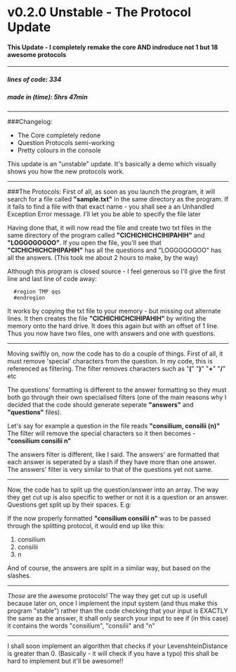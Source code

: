 # v0.2.0 Unstable - The Protocol Update
#### This Update - I completely remake the core AND indroduce not 1 but 18 awesome protocols
---
##### lines of code: 334
##### made in (time): 5hrs 47min
---
###Changelog:
- The Core completely redone
- Question Protocols semi-working
- Pretty colours in the console

This update is an "unstable" update. It's basically a demo which visually shows you 
how the new protocols work.

---
###The Protocols:
First of all, as soon as you launch the program, it will search for a file called **"sample.txt"** 
in the same directory as the program. If it fails to find a file with that exact name - you shall see a an Unhandled Exception Error message. I'll let you be able to specify the file later


Having done that, it will now read the file and create two txt files in the same directory of the program called 
**"CICHICHICHCIHIPAHIH"** and **"LOGGOGOGOO"**. If you open the file, you'll see that **"CICHICHICHCIHIPAHIH"** has all the questions and "LOGGOGOGOO" has all the answers. (This took me about 2 hours to make, by the way)

Although this program is closed source - I feel generous so I'll give the first line and last line of code away:
```
  #region TMP qqs
  #endregion
```


It works by copying the txt file to your memory - but missing out alternate lines. It then creates the file **"CICHICHICHCIHIPAHIH"** by writing the memory onto the hard drive. It does this again but with an offset of 1 line. Thus you now have two files, one with answers and one with questions.

---
Moving swiftly on, now the code has to do a couple of things. First of all, it must remove 'special' characters from the question. In my code, this is referenced as filtering. The filter removes characters such as "**(**" "**)**" "**+**" "**/**" etc

The questions' formatting is different to the answer formatting so they must both go through their own specialised filters 
(one of the main reasons why I decided that the code should generate seperate **"answers"** and **"questions"** files).


Let's say for example a question in the file reads **"consilium, consilii (n)"**
The filter will remove the special characters so it then becomes - **"consilium consilii n"**


The answers filter is different, like I said. The answers' are formatted that each answer is seperated by a slash if they have more than one answer. The answers' filter is very similar to that of the questions yet not same.

---

Now, the code has to split up the question/answer into an array. The way they get cut up is also specific
to wether or not it is a question or an answer. Questions get split up by their spaces. E.g:


If the now properly formatted **"consilium consilii n"** was to be passed through the splitting protocol, it would
end up like this:
1. consilium
2. consilii
3. n


And of course, the answers are split in a similar way, but based on the slashes.

---

*Those* are the awesome protocols!
The way they get cut up is usefull because later on, once I implement the input system (and thus make this program "stable")
rather than the code checking that your input is EXACTLY the same as the answer, it shall only search your input to see if
(in this case) it contains the words "consilium", "consilii" and "n"

---

I shall soon implement an algorithm that checks if your LevenshteinDistance is greater than 0. (Basically - it will check if you have a typo) this shall be hard to implement but it'll be awesome!!
